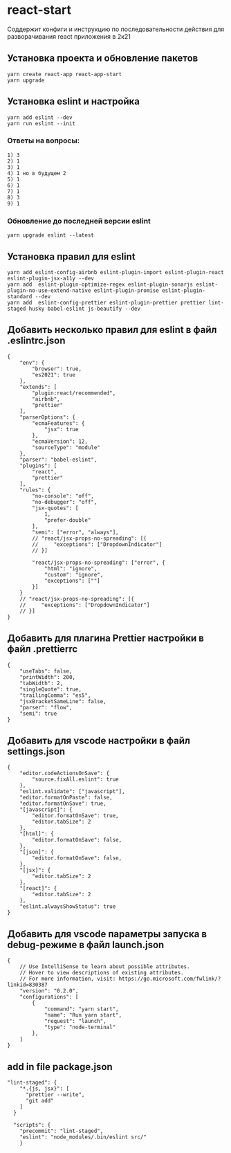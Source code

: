 # react-start
Соддержит конфиги и инструкцию по последовательности действия для разворачивания react приложения в 2к21


## Установка проекта и обновление пакетов

```
yarn create react-app react-app-start
yarn upgrade
```

## Установка eslint и настройка

```
yarn add eslint --dev
yarn run eslint --init
```

### Ответы на вопросы:

```
1) 3
2) 1
3) 1
4) 1 но в будущем 2
5) 1
6) 1
7) 1
8) 3
9) 1
```

### Обновление до последней версии eslint

```
yarn upgrade eslint --latest
```

## Установка правил для eslint

```
yarn add eslint-config-airbnb eslint-plugin-import eslint-plugin-react eslint-plugin-jsx-a11y --dev
yarn add  eslint-plugin-optimize-regex eslint-plugin-sonarjs eslint-plugin-no-use-extend-native eslint-plugin-promise eslint-plugin-standard --dev
yarn add  eslint-config-prettier eslint-plugin-prettier prettier lint-staged husky babel-eslint js-beautify --dev
```

## Добавить несколько правил для eslint в файл .eslintrc.json

```
{
    "env": {
        "browser": true,
        "es2021": true
    },
    "extends": [
        "plugin:react/recommended",
        "airbnb",
        "prettier"
    ],
    "parserOptions": {
        "ecmaFeatures": {
            "jsx": true
        },
        "ecmaVersion": 12,
        "sourceType": "module"
    },
    "parser": "babel-eslint",
    "plugins": [
        "react",
        "prettier"
    ],
    "rules": {
        "no-console": "off",
        "no-debugger": "off",
        "jsx-quotes": [
            1,
            "prefer-double"
        ],
        "semi": ["error", "always"],
        // "react/jsx-props-no-spreading": [{
        //     "exceptions": ["DropdownIndicator"]
        // }]

        "react/jsx-props-no-spreading": ["error", {
            "html": "ignore",
            "custom": "ignore",
            "exceptions": [""]
        }]
    }
    // "react/jsx-props-no-spreading": [{
    //     "exceptions": ["DropdownIndicator"]
    // }]
}
```

## Добавить для плагина Prettier настройки в файл .prettierrc

```
{
    "useTabs": false,
    "printWidth": 200,
    "tabWidth": 2,
    "singleQuote": true,
    "trailingComma": "es5",
    "jsxBracketSameLine": false,
    "parser": "flow",
    "semi": true
}
```

## Добавить для vscode настройки в файл settings.json

```
{
    "editor.codeActionsOnSave": {
        "source.fixAll.eslint": true
    },
    "eslint.validate": ["javascript"],
    "editor.formatOnPaste": false,
    "editor.formatOnSave": true,
    "[javascript]": {
        "editor.formatOnSave": true,
        "editor.tabSize": 2
    },
    "[html]": {
        "editor.formatOnSave": false,
    },
    "[json]": {
        "editor.formatOnSave": false,
    },
    "[jsx]": {
        "editor.tabSize": 2
    },
    "[react]": {
        "editor.tabSize": 2
    },
    "eslint.alwaysShowStatus": true
}
```

## Добавить для vscode параметры запуска в debug-режиме в файл launch.json

```
{
    // Use IntelliSense to learn about possible attributes.
    // Hover to view descriptions of existing attributes.
    // For more information, visit: https://go.microsoft.com/fwlink/?linkid=830387
    "version": "0.2.0",
    "configurations": [
        {
            "command": "yarn start",
            "name": "Run yarn start",
            "request": "launch",
            "type": "node-terminal"
        },
    ]
}
```


## add in file package.json

```
"lint-staged": {
    "*.{js, jsx}": [
      "prettier --write",
      "git add"
    ]
  }
```

```
  "scripts": {
    "precommit": "lint-staged",
    "eslint": "node_modules/.bin/eslint src/"
    }
```
